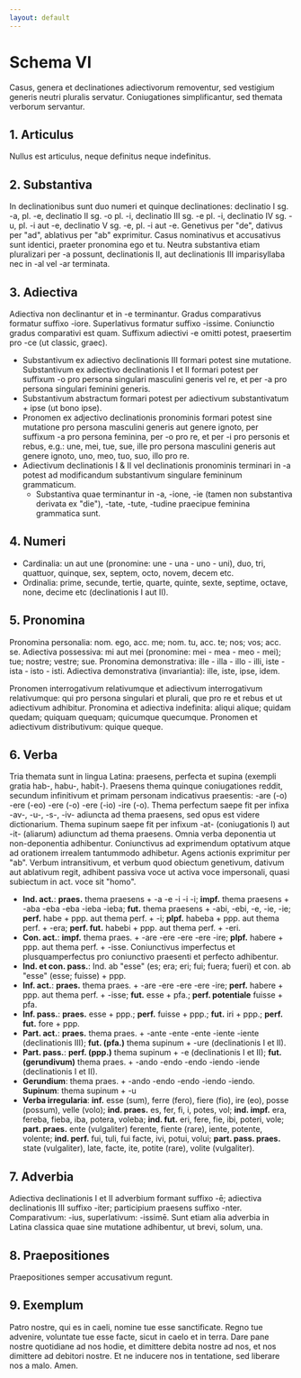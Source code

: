 ```yaml
---
layout: default
---
```


# Schema VI

Casus, genera et declinationes adiectivorum removentur, sed vestigium generis neutri pluralis servatur. Coniugationes simplificantur, sed themata verborum servantur.

## 1. Articulus

Nullus est articulus, neque definitus neque indefinitus.

## 2. Substantiva

In declinationibus sunt duo numeri et quinque declinationes: declinatio I sg. -a, pl. -e, declinatio II sg. -o pl. -i, declinatio III sg. -e pl. -i, declinatio IV sg. -u, pl. -i aut -e, declinatio V sg. -e, pl. -i aut -e. Genetivus per "de", dativus per "ad", ablativus per "ab" exprimitur. Casus nominativus et accusativus sunt identici, praeter pronomina ego et tu.  Neutra substantiva etiam pluralizari per -a possunt, declinationis II, aut declinationis III imparisyllaba nec in -al vel -ar terminata.

## 3. Adiectiva

Adiectiva non declinantur et in -e terminantur. Gradus comparativus formatur suffixo -iore. Superlativus formatur suffixo -issime. Coniunctio gradus comparativi est quam. Suffixum adiectivi -e omitti potest, praesertim pro -ce (ut classic, graec). 

- Substantivum ex adiectivo declinationis III formari potest sine mutatione. Substantivum ex adiectivo declinationis I et II formari potest per suffixum -o pro persona singulari masculini generis vel re, et per -a pro persona singulari feminini generis.
- Substantivum abstractum formari potest per adiectivum substantivatum + ipse (ut bono ipse).
- Pronomen ex adjectivo declinationis pronominis formari potest sine mutatione pro persona masculini generis aut genere ignoto, per suffixum -a pro persona feminina, per -o pro re, et per -i pro personis et rebus, e.g.: une, mei, tue, sue, ille pro persona masculini generis aut genere ignoto, uno, meo, tuo, suo, illo pro re.
- Adiectivum declinationis I & II vel declinationis pronominis terminari in -a potest ad modificandum substantivum singulare femininum grammaticum.
	- Substantiva quae terminantur in -a, -ione, -ie (tamen non substantiva derivata ex "die"), -tate, -tute, -tudine praecipue feminina grammatica sunt.

## 4. Numeri

- Cardinalia: un aut une (pronomine: une - una - uno - uni), duo, tri, quattuor, quinque, sex, septem, octo, novem, decem etc. 
- Ordinalia: prime, secunde, tertie, quarte, quinte, sexte, septime, octave, none, decime etc (declinationis I aut II).

## 5. Pronomina

Pronomina personalia: nom. ego, acc. me; nom. tu, acc. te; nos; vos; acc. se. Adiectiva possessiva: mi aut mei (pronomine: mei - mea - meo - mei); tue; nostre; vestre; sue. Pronomina demonstrativa: ille - illa - illo - illi, iste - ista - isto - isti. Adiectiva demonstrativa (invariantia): ille, iste, ipse, idem.

Pronomen interrogativum relativumque et adiectivum interrogativum relativumque: qui pro persona singulari et plurali, que pro re et rebus et ut adiectivum adhibitur. Pronomina et adiectiva indefinita: aliqui alique; quidam quedam; quiquam quequam; quicumque quecumque. Pronomen et adiectivum distributivum: quique queque.

## 6. Verba

Tria themata sunt in lingua Latina: praesens, perfecta et supina (exempli gratia hab-, habu-, habit-). Praesens thema quinque coniugationes reddit, secundum infinitivum et primam personam indicativus praesentis: -are (-o) -ere (-eo) -ere (-o) -ere (-io) -ire (-o). Thema perfectum saepe fit per infixa -av-, -u-, -s-, -iv- adiuncta ad thema praesens, sed opus est videre dictionarium. Thema supinum saepe fit per infixum -at- (coniugationis I) aut -it- (aliarum) adiunctum ad thema praesens. Omnia verba deponentia ut non-deponentia adhibentur. Coniunctivus ad exprimendum optativum atque ad orationem irrealem tantummodo adhibetur. Agens actionis exprimitur per "ab". Verbum intransitivum, et verbum quod obiectum genetivum, dativum aut ablativum regit, adhibent passiva voce ut activa voce impersonali, quasi subiectum in act. voce sit "homo".

- **Ind. act.**: **praes.** thema praesens + -a -e -i -i -i; **impf.** thema praesens + -aba -eba -eba -ieba -ieba; **fut.** thema praesens + -abi, -ebi, -e, -ie, -ie; **perf.** habe + ppp. aut thema perf. + -i; **plpf.** habeba + ppp. aut thema perf. + -era; **perf. fut.** habebi + ppp. aut thema perf. + -eri.
- **Con. act.**: **impf.** thema praes. + -are -ere -ere -ere -ire; **plpf.** habere + ppp. aut thema perf. + -isse. Coniunctivus imperfectus et plusquamperfectus pro coniunctivo praesenti et perfecto adhibentur.
- **Ind. et con. pass.**: Ind. ab "esse" (es; era; eri; fui; fuera; fueri) et con. ab "esse" (esse; fuisse) + ppp.
- **Inf. act.**: **praes.** thema praes. + -are -ere -ere -ere -ire; **perf.** habere + ppp. aut thema perf. + -isse; **fut.** esse + pfa.;  **perf. potentiale** fuisse + pfa.
- **Inf. pass.**: **praes.** esse + ppp.; **perf.** fuisse + ppp.; **fut.** iri + ppp.; **perf. fut.** fore + ppp.
- **Part. act.**: **praes.** thema praes. + -ante -ente -ente -iente -iente (declinationis III); **fut. (pfa.)** thema supinum + -ure (declinationis I et II).
- **Part. pass.**: **perf. (ppp.)** thema supinum + -e (declinationis I et II); **fut. (gerundivum)** thema praes. + -ando -endo -endo -iendo -iende (declinationis I et II).
- **Gerundium**: thema praes. + -ando -endo -endo -iendo -iendo. **Supinum**: thema supinum + -u
- **Verba irregularia**: **inf.** esse (sum), ferre (fero), fiere (fio), ire (eo), posse (possum), velle (volo); **ind. praes.** es, fer, fi, i, potes, vol;  **ind. impf.** era, fereba, fieba, iba, potera, voleba; **ind. fut.** eri, fere, fie, ibi, poteri, vole; **part. praes.** ente (vulgaliter) ferente, fiente (rare), iente, potente, volente; **ind. perf.** fui, tuli, fui facte, ivi, potui, volui; **part. pass. praes.** state (vulgaliter), late, facte, ite, potite (rare), volite (vulgaliter).

## 7. Adverbia

Adiectiva declinationis I et II adverbium formant suffixo -ē; adiectiva declinationis III suffixo -iter; participium praesens suffixo -nter. Comparativum: -ius, superlativum: -issimē. Sunt etiam alia adverbia in Latina classica quae sine mutatione adhibentur, ut brevi, solum, una.

## 8. Praepositiones

Praepositiones semper accusativum regunt.

## 9. Exemplum

Patro nostre, qui es in caeli, nomine tue esse sanctificate. Regno tue advenire, voluntate tue esse facte, sicut in caelo et in terra. Dare pane nostre quotidiane ad nos hodie, et dimittere debita nostre ad nos, et nos dimittere ad debitori nostre. Et ne inducere nos in tentatione, sed liberare nos a malo. Amen.
